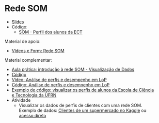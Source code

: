 # Rede SOM 

* [Slides](https://docs.google.com/presentation/d/1vGS--E6VbtohvVkUo23GM-0MsL-EMTnxAXKcSHiomLI/edit?usp=sharing)
* Código:
  * [SOM - Perfil dos alunos da ECT](https://colab.research.google.com/drive/1_Mo6uSpbQrkRegrR5GeodGeQ5ePUxpak?usp=sharing) 

Material de apoio:
* [Vídeos e Form: Rede SOM](https://docs.google.com/forms/d/e/1FAIpQLSdTb_IhVEJW7LksxXYTBkf-rslxQ_zdywV4AT3bCkJdB1wxjw/viewform?usp=sf_link)


Material complementar:
* [Aula prática: introdução à rede SOM - Visualização de Dados](https://youtu.be/-mEn7puBD84)
* [Código](https://colab.research.google.com/drive/1S-aMgBqFe9OgGdjURrWs86l7LaHLRuRJ?usp=sharing)
* [Vídeo: Análise de perfis e desempenho em LoP](https://youtu.be/RFi62fy17tY)
* [Código: Análise de perfis e desempenho em LoP](https://colab.research.google.com/drive/1lVfiGPf1yyDx7Zv_AUrS4o3bgO0E0EzH?usp=sharing)
* [Exemplo de código: visualizar os perfis de alunos da Escola de Ciência e Tecnologia da UFRN](https://colab.research.google.com/drive/1PX9YlNGx_pjgesMsnhyjrXI-nsuJOdWI?usp=sharing)
* Atividade 
  * Visualizar os dados de perfis de clientes com uma rede SOM. Exemplo de dados: [Clientes de um supermercado no Kaggle](https://www.kaggle.com/datasets/dev0914sharma/customer-clustering?resource=download&select=segmentation+data.csv) ou [acesso direto](https://raw.githubusercontent.com/ect-info/ml/master/dados/segmentation%20data.csv) 
